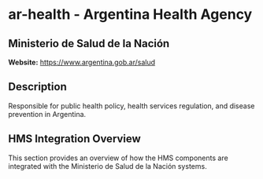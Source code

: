 # ar-health - Argentina Health Agency

## Ministerio de Salud de la Nación

**Website:** https://www.argentina.gob.ar/salud

## Description

Responsible for public health policy, health services regulation, and disease prevention in Argentina.

## HMS Integration Overview

This section provides an overview of how the HMS components are integrated with the Ministerio de Salud de la Nación systems.
